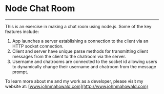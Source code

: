 # Node Chat Room
---

This is an exercise in making a chat room using node.js. Some of the key features include: 

1) App launches a server establishing a connection to the client via an HTTP socket connection.
2) Client and server have unique parse methods for transmitting client messages from the client to the chatroom via the server.
3) Username and chatrooms are connected to the socket id allowing users to dynamically change their username and chatroom from the message prompt.

To learn more about me and my work as a developer, please visit my website at: [www.johnmahowald.com](http://www.johnmahowald.com)